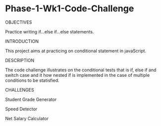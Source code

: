 # Phase-1-Wk1-Code-Challenge
OBJECTIVES

Practice writing if...else if...else statements.

INTRODUCTION

This project aims at practicing on conditional statement in javaScript.

DESCRIPTION

The code challenge illustrates on the conditional tests that is if, else if and switch case and it how nested if is implemented in the case of multiple conditions to be statisfied.

CHALLENGES


Student Grade Generator

Speed Detector 

Net Salary Calculator




